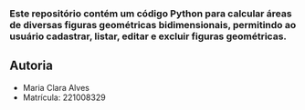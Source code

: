 ### Este repositório contém um código Python para calcular áreas de diversas figuras geométricas bidimensionais, permitindo ao usuário cadastrar, listar, editar e excluir figuras geométricas.

## Autoria
  - Maria Clara Alves
  - Matrícula: 221008329
